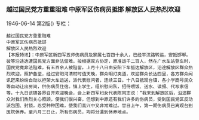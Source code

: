 ### 越过国民党方重重阻难  中原军区伤病员抵邯  解放区人民热烈欢迎

1946-06-14
第2版()
专栏：

    越过国民党方重重阻难
    中原军区伤病员抵邯
    解放区人民热烈欢迎
    【本报特讯】：中原军区新四军五师伤病员及家属七百四十余人，已经平汉路转运，安抵邯郸。彼等沿途迭遭国民党方面非法留难，按根据双方协定，原准运千二百人，然在广水车站登车时，国民党竟非法阻难，有五百余人被阻留。上月十八日由安阳下车抵达解放区，沿途解放区群众热烈欢迎，照护备至，经过安阳河清村时值天晚，群众明灯夹道，欢迎群众长达四里，各方群众闻讯赶来纷纷自动以担架大车运送，派代表慰问者，连续三日。十八日抵观台镇，各小学商号民众等自动让出房间，供伤病员住宿。镇上学生，组织慰问队，招待喂饭、送水、读报、代写家信等。十九日该镇各界召开欢迎晚会，会上新四军妇女代表陈同志说：“我来到解放区后，沿途群众对我们热烈关心照顾，使我们很兴奋，但想到中原还有我们许多的伤病员，受到国民党区反动派包围、封锁，忍受种种困难，使我们高兴中又非常难过。廿日上午，第一期伤病员已离观台到医院休养。至六月三日止，所有伤病员，均将分遣到休养地点。
